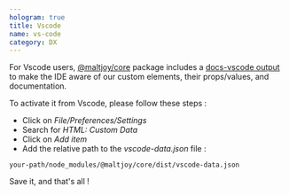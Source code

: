 ```yaml
---
hologram: true
title: Vscode
name: vs-code
category: DX
---
```


For Vscode users, [@maltjoy/core](https://www.npmjs.com/package/@maltjoy/core) package includes a [docs-vscode output](https://stenciljs.com/docs/docs-vscode)
to make the IDE aware of our custom elements, their props/values, and documentation. 

To activate it from Vscode, please follow these steps :
- Click on _File/Preferences/Settings_
- Search for _HTML: Custom Data_
- Click on _Add item_
- Add the relative path to the _vscode-data.json_ file :

`your-path/node_modules/@maltjoy/core/dist/vscode-data.json`

Save it, and that's all !
